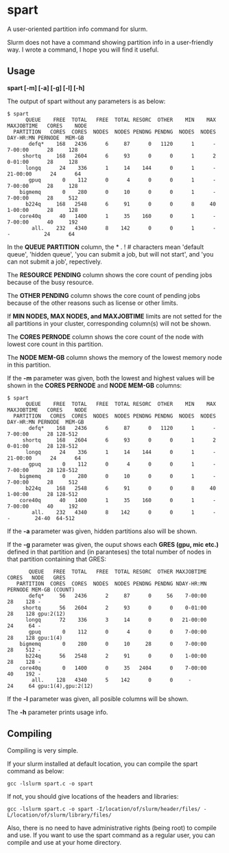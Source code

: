 # spart
A user-oriented partition info command for slurm.

Slurm does not have a command showing partition info in a user-friendly way.
I wrote a command, I hope you will find it useful. 

## Usage

**spart [-m] [-a] [-g] [-l] [-h]**


The output of spart without any parameters is as below:

```
$ spart
      QUEUE    FREE  TOTAL   FREE  TOTAL RESORC  OTHER    MIN    MAX MAXJOBTIME   CORES    NODE
  PARTITION   CORES  CORES  NODES  NODES PENDNG PENDNG  NODES  NODES  DAY-HR:MN PERNODE  MEM-GB
       defq*    168   2436      6     87      0   1120      1      -    7-00:00      28     128
     shortq     168   2604      6     93      0      0      1      2    0-01:00      28     128
      longq      24    336      1     14    144      0      1      -   21-00:00      24      64
       gpuq       0    112      0      4      0      0      1      -    7-00:00      28     128
    bigmemq       0    280      0     10      0      0      1      -    7-00:00      28     512
      b224q     168   2548      6     91      0      0      8     40    1-00:00      28     128
    core40q      40   1400      1     35    160      0      1      -    7-00:00      40     192
        all.    232   4340      8    142      0      0      1      -     -           24      64
 ```
 In the **QUEUE PARTITION** column, the * . ! #  characters mean 'default queue', 'hidden queue', 'you can submit a job, but will not start', and 'you can not submit a job', repectively.
 
 The **RESOURCE PENDING** column shows the core count of pending jobs because of the busy resource. 

 The **OTHER PENDING** column shows the core count of pending jobs because of the other reasons such as license or other limits. 

 If **MIN NODES, MAX NODES, and MAXJOBTIME** limits are not setted for the all partitions in your cluster, corresponding column(s) will not be shown.

 The **CORES PERNODE** column shows the core count of the node with lowest core count in this partition.

 The **NODE MEM-GB** column shows the memory of the lowest memory node in this partition.

 If the **-m** parameter was given, both the lowest and highest values will be shown in the **CORES PERNODE** and **NODE MEM-GB** columns:

```
$ spart
      QUEUE    FREE  TOTAL   FREE  TOTAL RESORC  OTHER    MIN    MAX MAXJOBTIME   CORES    NODE
  PARTITION   CORES  CORES  NODES  NODES PENDNG PENDNG  NODES  NODES  DAY-HR:MN PERNODE  MEM-GB
       defq*    168   2436      6     87      0   1120      1      -    7-00:00      28 128-512
     shortq     168   2604      6     93      0      0      1      2    0-01:00      28 128-512
      longq      24    336      1     14    144      0      1      -   21-00:00      24      64
       gpuq       0    112      0      4      0      0      1      -    7-00:00      28 128-512
    bigmemq       0    280      0     10      0      0      1      -    7-00:00      28     512
      b224q     168   2548      6     91      0      0      8     40    1-00:00      28 128-512
    core40q      40   1400      1     35    160      0      1      -    7-00:00      40     192
        all.    232   4340      8    142      0      0      1      -     -        24-40  64-512
 ```

 If the **-a** parameter was given, hidden partitions also will be shown.

 If the **-g** parameter was given, the ouput shows each **GRES (gpu, mic etc.)** defined in that partition and (in paranteses) the total number of nodes in that partition containing that GRES:

```
       QUEUE   FREE  TOTAL   FREE  TOTAL RESORC  OTHER MAXJOBTIME   CORES   NODE   GRES
   PARTITION  CORES  CORES  NODES  NODES PENDNG PENDNG NDAY-HR:MN PERNODE MEM-GB (COUNT)
       defq*     56   2436      2     87      0     56    7-00:00      28    128 -
     shortq      56   2604      2     93      0      0    0-01:00      28    128 gpu:2(12)
      longq      72    336      3     14      0      0   21-00:00      24     64 -
       gpuq       0    112      0      4      0      0    7-00:00      28    128 gpu:1(4)
    bigmemq       0    280      0     10     28      0    7-00:00      28    512 -
      b224q      56   2548      2     91      0      0    1-00:00      28    128 -
    core40q       0   1400      0     35   2404      0    7-00:00      40    192 -
        all.    128   4340      5    142      0      0     -           24     64 gpu:1(4),gpu:2(12)
```

 If the **-l** parameter was given, all posible columns will be shown.

 The **-h** parameter prints usage info.


 
 ## Compiling

 Compiling is very simple.

 If your slurm installed at default location, you can compile the spart command as below:

 ```gcc -lslurm spart.c -o spart```

 If not, you should give locations of the headers and libraries:

 ```gcc -lslurm spart.c -o spart -I/location/of/slurm/header/files/ -L/location/of/slurm/library/files/```

 
 Also, there is no need to have administrative rights (being root) to compile and use. If you want to use the spart command as a regular user, you can compile and use at your home directory.


